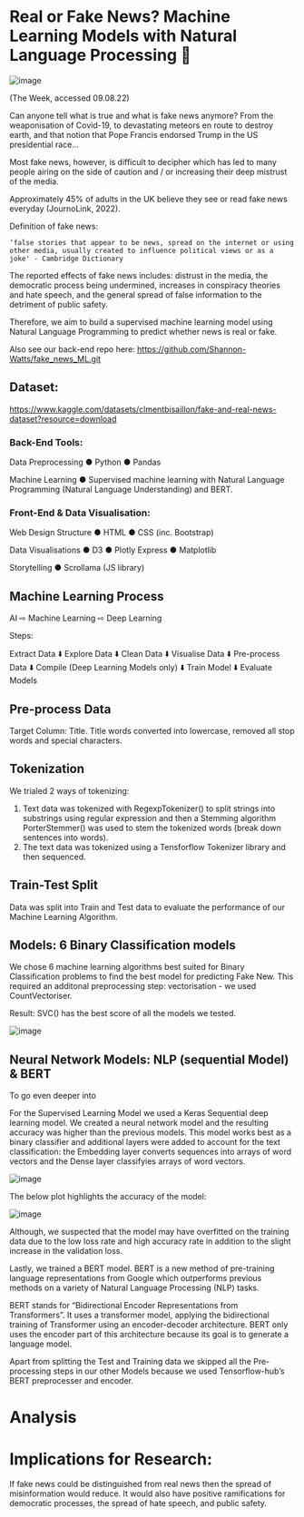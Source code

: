 # Real or Fake News? Machine Learning Models with Natural Language Processing 🧠

![image](https://user-images.githubusercontent.com/100214297/186528994-8007a67a-b285-466c-91f5-8c872666d5df.png)

(The Week, accessed 09.08.22)

Can anyone tell what is true and what is fake news anymore? From the weaponisation of Covid-19, to devastating meteors en route to destroy earth, and that notion that Pope Francis endorsed Trump in the US presidential race…

Most fake news, however, is difficult to decipher which has led to many people airing on the side of caution and / or increasing their deep mistrust of the media.

Approximately 45% of adults in the UK believe they see or read fake news everyday (JournoLink, 2022).
 
Definition of fake news: 

    ‘false stories that appear to be news, spread on the internet or using other media, usually created to influence political views or as a joke' - Cambridge Dictionary

The reported effects of fake news includes: distrust in the media, the democratic process being undermined, increases in conspiracy theories and hate speech, and the general spread of false information to the detriment of public safety. 

Therefore, we aim to build a supervised machine learning model using Natural Language Programming to predict whether news is real or fake. 

Also see our back-end repo here: https://github.com/Shannon-Watts/fake_news_ML.git 

## Dataset:

https://www.kaggle.com/datasets/clmentbisaillon/fake-and-real-news-dataset?resource=download 


### Back-End Tools:

Data Preprocessing 
●	Python
●	Pandas

Machine Learning 
●	Supervised machine learning with Natural Language Programming (Natural Language Understanding) and BERT. 

### Front-End & Data Visualisation:

Web Design Structure
●	HTML
●	CSS (inc. Bootstrap) 

Data Visualisations
●	D3
●	Plotly Express
●	Matplotlib 

Storytelling 
●	Scrollama (JS library)


## Machine Learning Process

AI  ⇨  Machine Learning ⇨  Deep Learning 


Steps:

Extract Data
⬇️
Explore Data
⬇️
Clean Data
⬇️
Visualise Data
⬇️
Pre-process Data
⬇️
Compile (Deep Learning Models only)
⬇️
Train Model
⬇️
Evaluate Models

## Pre-process Data
Target Column: Title. Title words converted into lowercase, removed all stop words and special characters. 

## Tokenization 
We trialed 2 ways of tokenizing:
1. Text data was tokenized with RegexpTokenizer() to split strings into substrings using regular expression and then a Stemming algorithm PorterStemmer() was used to stem the tokenized words (break down sentences into words).
2. The text data was tokenized using a Tensforflow Tokenizer library and then sequenced.

## Train-Test Split
Data was split into Train and Test data to evaluate the performance of our Machine Learning Algorithm.

## Models: 6 Binary Classification models
We chose 6 machine learning algorithms best suited for Binary Classification problems to find the best model for predicting Fake New. This required an additonal preprocessing step: vectorisation - we used CountVectoriser.

Result: SVC() has the best score of all the models we tested.

![image](https://user-images.githubusercontent.com/100214297/186531513-631f22e4-cbb4-482f-935e-04dfa4271c05.png)

## Neural Network Models: NLP (sequential Model) & BERT 
To go even deeper into 

For the Supervised Learning Model we used a Keras Sequential deep learning model. We created a neural network model and the resulting accuracy was higher than the previous models. This model works best as a binary classifier and additional layers were added to account for the text classification: the Embedding layer converts sequences into arrays of word vectors and the Dense layer classifyies arrays of word vectors.

![image](https://user-images.githubusercontent.com/100214297/186530881-c24c251a-c62d-427c-b5c0-037c3d781ed9.png)

The below plot highlights the accuracy of the model:

![image](https://user-images.githubusercontent.com/100214297/186531167-ac424b6b-dc3f-46c6-ba42-cb902bb9c6ff.png)

Although, we suspected that the model may have overfitted on the training data due to the low loss rate and high accuracy rate in addition to the slight increase in the validation loss.

Lastly, we trained a BERT model. BERT is a new method of pre-training language representations from Google which outperforms previous methods on a variety of Natural Language Processing (NLP) tasks. 

BERT stands for “Bidirectional Encoder Representations from Transformers”. It uses a transformer model, applying the bidirectional training of Transformer using an encoder-decoder architecture. BERT only uses the encoder part of this architecture because its goal is to generate a language model.

Apart from splitting the Test and Training data we skipped all the Pre-processing steps in our other Models because we used Tensorflow-hub’s BERT preprocesser and encoder.

# Analysis


# Implications for Research:
If fake news could be distinguished from real news then the spread of misinformation would reduce. It would also have positive ramifications for democratic processes, the spread of hate speech, and public safety. 
